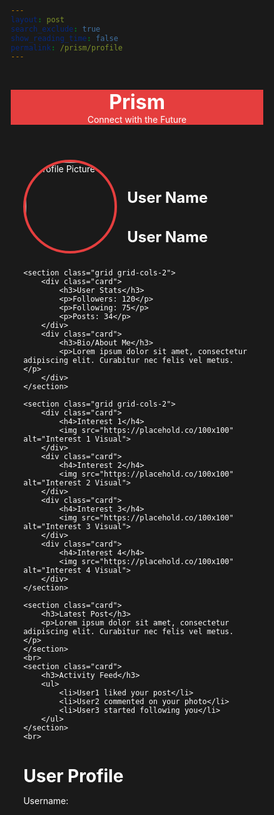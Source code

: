 ```yaml
---
layout: post 
search_exclude: true
show_reading_time: false
permalink: /prism/profile
---
```


<style>
    * {
        margin: 0;
        padding: 0;
        box-sizing: border-box;
    }

    html {
        font-family: 'Roboto', sans-serif;
        background-color: #1a1a1a;
        color: #ffffff;
    }

    .container {
        width: 90%;
        max-width: 1200px;
        margin: 0 auto;
    }

    header {
        background-color: #e53e3e;
        padding: 0px;
        text-align: center;
    }

    header h1 {
        font-size: 2rem;
        font-weight: bold;
    }

    header p {
        margin-top: 0px;
    }

    .profile {
        display: flex;
        align-items: center;
        margin-bottom: 24px;
    }

    .profile img {
        width: 150px;
        height: 150px;
        border-radius: 50%;
        border: 4px solid #e53e3e;
        margin-right: 16px;
    }

    .profile div h2 {
        font-size: 1.5rem;
        font-weight: bold;
    }

    .profile div p {
        color: #a0aec0;
    }

    .grid {
        display: grid;
        gap: 16px;
        margin-bottom: 24px;
    }

    .grid-cols-2 {
        grid-template-columns: repeat(2, 1fr);
    }

    .card {
        background-color: #2d3748;
        padding: 16px;
        border-radius: 8px;
    }

    .card h3, .card h4 {
        font-size: 1.25rem;
        font-weight: 600;
        margin-bottom: 8px;
    }

    .card img {
        width: 100%;
        border-radius: 8px;
        transition: transform 0.3s ease-in-out; /* Smooth animation */
    }

    .card img:hover {
        transform: scale(1.05); /* Slightly increase size on hover */
    }


    .card p {
        margin-top: 8px;
    }

    ul {
        list-style: none;
    }

    ul li {
        margin: 8px 0;
    }

    footer {
        background-color: #e53e3e;
        padding: 16px;
        text-align: center;
    }

    footer p {
        font-size: 0.875rem;
    }
</style>

<header>
    <h1>Prism</h1>
    <p>Connect with the Future</p>
</header>

<main class="container">
    <section class="profile">
        <img src="https://placehold.co/150x150" alt="Profile Picture">
        <div>
            <h2>User Name</h2>
            <h2 id="username">User Name</h2>
        </div>
    </section>

    <section class="grid grid-cols-2">
        <div class="card">
            <h3>User Stats</h3>
            <p>Followers: 120</p>
            <p>Following: 75</p>
            <p>Posts: 34</p>
        </div>
        <div class="card">
            <h3>Bio/About Me</h3>
            <p>Lorem ipsum dolor sit amet, consectetur adipiscing elit. Curabitur nec felis vel metus.</p>
        </div>
    </section>

    <section class="grid grid-cols-2">
        <div class="card">
            <h4>Interest 1</h4>
            <img src="https://placehold.co/100x100" alt="Interest 1 Visual">
        </div>
        <div class="card">
            <h4>Interest 2</h4>
            <img src="https://placehold.co/100x100" alt="Interest 2 Visual">
        </div>
        <div class="card">
            <h4>Interest 3</h4>
            <img src="https://placehold.co/100x100" alt="Interest 3 Visual">
        </div>
        <div class="card">
            <h4>Interest 4</h4>
            <img src="https://placehold.co/100x100" alt="Interest 4 Visual">
        </div>
    </section>

    <section class="card">
        <h3>Latest Post</h3>
        <p>Lorem ipsum dolor sit amet, consectetur adipiscing elit. Curabitur nec felis vel metus.</p>
    </section>
    <br>
    <section class="card">
        <h3>Activity Feed</h3>
        <ul>
            <li>User1 liked your post</li>
            <li>User2 commented on your photo</li>
            <li>User3 started following you</li>
        </ul>
    </section>
    <br>
</main>

<div class="container">
    <h1>User Profile</h1>
    <p>Username: <span id="username"></span></p>
</div>

<script type="module">
    import { pythonURI, fetchOptions } from '../assets/js/api/config.js';

    document.addEventListener('DOMContentLoaded', async function() {
        try {
            const response = await fetch(`${pythonURI}/api/user`, fetchOptions);
            if (!response.ok) {
                throw new Error('Network response was not ok');
            }
            const data = await response.json();
            const username = data.name;
            document.getElementById('username').textContent = username;
        } catch (error) {
            console.error('Error fetching username:', error);
        }
    });
</script>